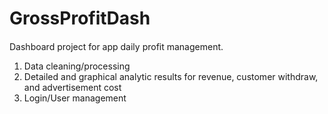 # GrossProfitDash
 
####
Dashboard project for app daily profit management.
1. Data cleaning/processing
2. Detailed and graphical analytic results for revenue, customer withdraw, and advertisement cost
3. Login/User management
####

